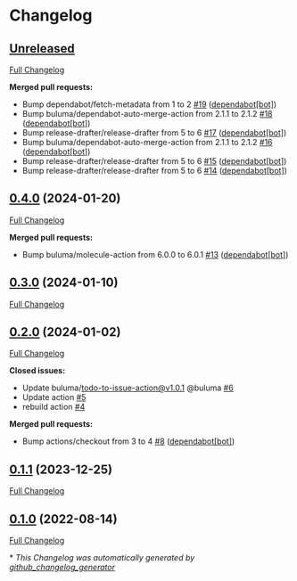 # Changelog

## [Unreleased](https://github.com/buluma/ansible-role-docker_env/tree/HEAD)

[Full Changelog](https://github.com/buluma/ansible-role-docker_env/compare/0.4.0...HEAD)

**Merged pull requests:**

- Bump dependabot/fetch-metadata from 1 to 2 [\#19](https://github.com/buluma/ansible-role-docker_env/pull/19) ([dependabot[bot]](https://github.com/apps/dependabot))
- Bump buluma/dependabot-auto-merge-action from 2.1.1 to 2.1.2 [\#18](https://github.com/buluma/ansible-role-docker_env/pull/18) ([dependabot[bot]](https://github.com/apps/dependabot))
- Bump release-drafter/release-drafter from 5 to 6 [\#17](https://github.com/buluma/ansible-role-docker_env/pull/17) ([dependabot[bot]](https://github.com/apps/dependabot))
- Bump buluma/dependabot-auto-merge-action from 2.1.1 to 2.1.2 [\#16](https://github.com/buluma/ansible-role-docker_env/pull/16) ([dependabot[bot]](https://github.com/apps/dependabot))
- Bump release-drafter/release-drafter from 5 to 6 [\#15](https://github.com/buluma/ansible-role-docker_env/pull/15) ([dependabot[bot]](https://github.com/apps/dependabot))
- Bump release-drafter/release-drafter from 5 to 6 [\#14](https://github.com/buluma/ansible-role-docker_env/pull/14) ([dependabot[bot]](https://github.com/apps/dependabot))

## [0.4.0](https://github.com/buluma/ansible-role-docker_env/tree/0.4.0) (2024-01-20)

[Full Changelog](https://github.com/buluma/ansible-role-docker_env/compare/0.3.0...0.4.0)

**Merged pull requests:**

- Bump buluma/molecule-action from 6.0.0 to 6.0.1 [\#13](https://github.com/buluma/ansible-role-docker_env/pull/13) ([dependabot[bot]](https://github.com/apps/dependabot))

## [0.3.0](https://github.com/buluma/ansible-role-docker_env/tree/0.3.0) (2024-01-10)

[Full Changelog](https://github.com/buluma/ansible-role-docker_env/compare/0.2.0...0.3.0)

## [0.2.0](https://github.com/buluma/ansible-role-docker_env/tree/0.2.0) (2024-01-02)

[Full Changelog](https://github.com/buluma/ansible-role-docker_env/compare/0.1.1...0.2.0)

**Closed issues:**

- Update buluma/todo-to-issue-action@v1.0.1 @buluma [\#6](https://github.com/buluma/ansible-role-docker_env/issues/6)
- Update action [\#5](https://github.com/buluma/ansible-role-docker_env/issues/5)
- rebuild action [\#4](https://github.com/buluma/ansible-role-docker_env/issues/4)

**Merged pull requests:**

- Bump actions/checkout from 3 to 4 [\#8](https://github.com/buluma/ansible-role-docker_env/pull/8) ([dependabot[bot]](https://github.com/apps/dependabot))

## [0.1.1](https://github.com/buluma/ansible-role-docker_env/tree/0.1.1) (2023-12-25)

[Full Changelog](https://github.com/buluma/ansible-role-docker_env/compare/0.1.0...0.1.1)

## [0.1.0](https://github.com/buluma/ansible-role-docker_env/tree/0.1.0) (2022-08-14)

[Full Changelog](https://github.com/buluma/ansible-role-docker_env/compare/2c051a8055984a241c17f0b3c726693e06b0d4b7...0.1.0)



\* *This Changelog was automatically generated by [github_changelog_generator](https://github.com/github-changelog-generator/github-changelog-generator)*
